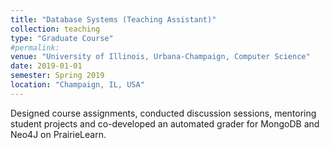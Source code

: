 ```yaml
---
title: "Database Systems (Teaching Assistant)"
collection: teaching
type: "Graduate Course"
#permalink:
venue: "University of Illinois, Urbana-Champaign, Computer Science"
date: 2019-01-01
semester: Spring 2019
location: "Champaign, IL, USA"
---
```


Designed course assignments, conducted discussion sessions, mentoring student projects and co-developed an automated grader for MongoDB and Neo4J on PrairieLearn.

<!-- Heading 1
======

Heading 2
======

Heading 3
====== -->
